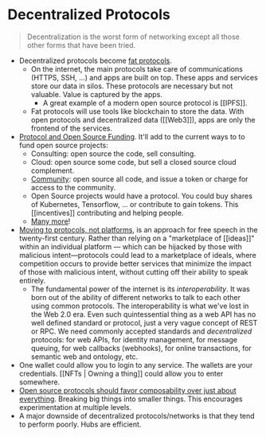 # Decentralized Protocols

> Decentralization is the worst form of networking except all those other forms that have been tried.

- Decentralized protocols become [fat protocols](https://www.usv.com/writing/2016/08/fat-protocols/).
	- On the internet, the main protocols take care of communications (HTTPS, SSH, ...) and apps are built on top. These apps and services store our data in silos. These protocols are necessary but not valuable. Value is captured by the apps.
		- A great example of a modern open source protocol is [[IPFS]].
	- Fat protocols will use tools like blockchain to store the data. With open protocols and decentralized data ([[Web3]]), apps are only the frontend of the services.
- [Protocol and Open Source Funding](https://youtu.be/few99D5WnRg?list=WL). It'll add to the current ways to to fund open source projects:
	- Consulting: open source the code, sell consulting.
	- Cloud: open source some code, but sell a closed source cloud complement.
	- [Community](https://mobile.twitter.com/balajis/status/1310101055816921090): open source all code, and issue a token or charge for access to the community.
	- Open Source projects would have a protocol. You could buy shares of Kubernetes, Tensorflow, ... or contribute to gain tokens. This [[incentives]] contributing and helping people.
	- [Many more](https://youtu.be/Axj8NJXnCN0)!
- [Moving to protocols, not platforms](https://knightcolumbia.org/content/protocols-not-platforms-a-technological-approach-to-free-speech), is an approach for free speech in the twenty-first century. Rather than relying on a "marketplace of [[ideas]]" within an individual platform — which can be hijacked by those with malicious intent—protocols could lead to a marketplace of ideals, where competition occurs to provide better services that minimize the impact of those with malicious intent, without cutting off their ability to speak entirely.
	- The fundamental power of the internet is its _interoperability_. It was born out of the ability of different networks to talk to each other using common protocols. The interoperability is what we've lost in the Web 2.0 era. Even such quintessential thing as a web API has no well defined standard or protocol, just a very vague concept of REST or RPC. We need commonly accepted standards and _decentralized_ protocols: for web APIs, for identity management, for message queuing, for web callbacks (webhooks), for online transactions, for semantic web and ontology, etc.
- One wallet could allow you to login to any service. The wallets are your credentials. [[NFTs | Owning a thing]] could allow you to enter somewhere.
- [Open source protocols should favor composability over just about everything](https://youtu.be/TdBTJY-G8xs). Breaking big things into smaller things. This encourages experimentation at multiple levels.
- A major downside of decentralized protocols/networks is that they tend to perform poorly. Hubs are efficient.
